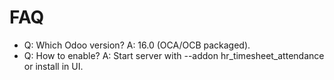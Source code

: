 # FAQ

- Q: Which Odoo version? A: 16.0 (OCA/OCB packaged).
- Q: How to enable? A: Start server with --addon hr_timesheet_attendance or install in UI.
